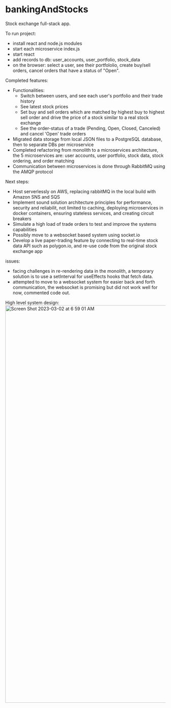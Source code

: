# bankingAndStocks

Stock exchange full-stack app.

To run project:

-  install react and node.js modules
-  start each microservice index.js
-  start react
-  add records to db: user_accounts, user_portfolio, stock_data
-  on the browser: select a user, see their portfololio, create buy/sell orders, cancel orders that have a status of "Open".

Completed features:

-  Functionalities: 
   - Switch between users, and see each user's portfolio and their trade history
   - See latest stock prices 
   - Set buy and sell orders which are matched by highest buy to highest sell order and drive the price of a stock similar to a real stock exchange
   - See the order-status of a trade (Pending, Open, Closed, Canceled) and cancel 'Open' trade orders
-  Migrated data storage from local JSON files to a PostgreSQL database, then to separate DBs per microservice
-  Completed refactoring from monolith to a microservices architecture, the 5 microservices are: user accounts, user portfolio, stock data, stock ordering, and order matching
-  Communication between microservices is done through RabbitMQ using the AMQP protocol

Next steps:
-  Host serverlessly on AWS, replacing rabbitMQ in the local build with Amazon SNS and SQS
-  Implement sound solution architecture principles for performance, security and reliabilit, not limited to caching, deploying microservices in docker containers, ensuring stateless services, and creating circuit breakers
-  Simulate a high load of trade orders to test and improve the systems capabilities
-  Possibly move to a websocket based system using socket.io
-  Develop a live paper-trading feature by connecting to real-time stock data API such as polygon.io, and re-use code from the original stock exchange app

issues:

-  facing challenges in re-rendering data in the monolith, a temporary solution is to use a setInterval for useEffects hooks that fetch data.
-  attempted to move to a websocket system for easier back and forth communication, the websocket is promising but did not work well for now, commented code out.

High level system design:
<img width="1245" alt="Screen Shot 2023-03-02 at 6 59 01 AM" src="https://user-images.githubusercontent.com/52921619/222810242-33159bfc-c21d-4a5b-b285-f711f8527d66.png">


